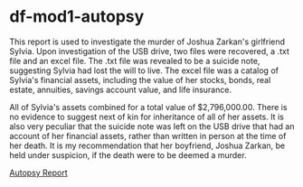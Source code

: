 # df-mod1-autopsy

This report is used to investigate the murder of Joshua Zarkan's girlfriend Sylvia. Upon investigation of the USB drive, two files were recovered, a .txt file and an excel file. The .txt file was revealed to be a suicide note, suggesting Sylvia had lost the will to live. The excel file was a catalog of Sylvia's financial assets, including the value of her stocks, bonds, real estate, annuities, savings account value, and life insurance.

All of Sylvia's assets combined for a total value of $2,796,000.00. There is no evidence to suggest next of kin for inheritance of all of her assets. It is also very peculiar that the suicide note was left on the USB drive that had an account of her financial assets, rather than written in person at the time of her death. It is my recommendation that her boyfriend, Joshua Zarkan, be held under suspicion, if the death were to be deemed a murder.

[Autopsy Report](https://danmacnwmsu21.github.io/df-mod1-autopsy/report.html)
